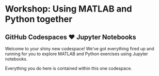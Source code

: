 # Workshop: Using MATLAB and Python together
## GitHub Codespaces ♥️ Jupyter Notebooks

Welcome to your shiny new codespace! We've got everything fired up and running for you to explore MATLAB and Python exercises using Jupyter notebooks.

Everything you do here is contained within this one codespace. 
